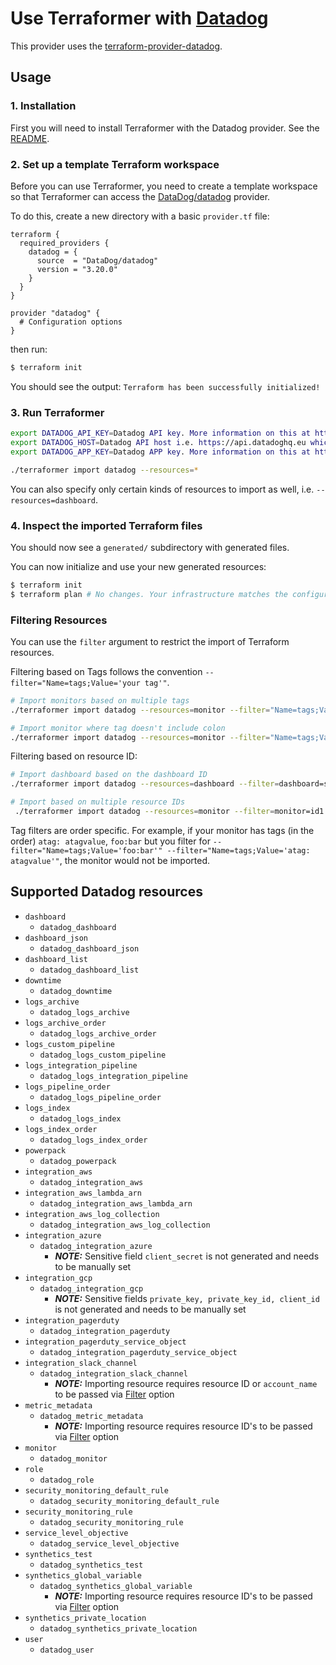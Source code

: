 # Use Terraformer with [Datadog](https://www.datadoghq.com/)

This provider uses the [terraform-provider-datadog](https://registry.terraform.io/providers/DataDog/datadog/latest).

##  Usage
### 1. Installation
First you will need to install Terraformer with the Datadog provider. See the [README](https://github.com/GoogleCloudPlatform/terraformer#installation).

### 2. Set up a template Terraform workspace
Before you can use Terraformer, you need to create a template workspace so that Terraformer
can access the [DataDog/datadog](https://registry.terraform.io/providers/DataDog/datadog/latest) provider.

To do this, create a new directory with a basic `provider.tf` file:
```hcl
terraform {
  required_providers {
    datadog = {
      source  = "DataDog/datadog"
      version = "3.20.0"
    }
  }
}

provider "datadog" {
  # Configuration options
}
```

then run:
```bash
$ terraform init
````

You should see the output: `Terraform has been successfully initialized!`

### 3. Run Terraformer

```bash
export DATADOG_API_KEY=Datadog API key. More information on this at https://docs.datadoghq.com/account_management/api-app-keys/ 
export DATADOG_HOST=Datadog API host i.e. https://api.datadoghq.eu which can be found at https://docs.datadoghq.com/getting_started/site/#access-the-datadog-site
export DATADOG_APP_KEY=Datadog APP key. More information on this at https://docs.datadoghq.com/account_management/api-app-keys/ 

./terraformer import datadog --resources=* 
```

You can also specify only certain kinds of resources to import as well, i.e. `--resources=dashboard`.

### 4. Inspect the imported Terraform files

You should now see a `generated/` subdirectory with generated files.

You can now initialize and use your new generated resources:
```bash
$ terraform init
$ terraform plan # No changes. Your infrastructure matches the configuration.
```

### Filtering Resources

You can use the `filter` argument to restrict the import of Terraform resources.

Filtering based on Tags follows the convention `--filter="Name=tags;Value='your tag'"`.

```bash
# Import monitors based on multiple tags
./terraformer import datadog --resources=monitor --filter="Name=tags;Value='foo:bar'" --filter="Name=tags;Value='env:production'"

# Import monitor where tag doesn't include colon
./terraformer import datadog --resources=monitor --filter="Name=tags;Value=anExampleTag"
```

Filtering based on resource ID:

```bash
# Import dashboard based on the dashboard ID
./terraformer import datadog --resources=dashboard --filter=dashboard=some-id

# Import based on multiple resource IDs
 ./terraformer import datadog --resources=monitor --filter=monitor=id1:id2:id4
```

Tag filters are order specific. For example, if your monitor has tags (in the order) `atag: atagvalue`, `foo:bar` but you filter for `--filter="Name=tags;Value='foo:bar'" --filter="Name=tags;Value='atag: atagvalue'"`, the monitor would not be imported.

## Supported Datadog resources

*   `dashboard`
    * `datadog_dashboard`
*   `dashboard_json`
    * `datadog_dashboard_json`
*   `dashboard_list`
    * `datadog_dashboard_list`
*   `downtime`
    * `datadog_downtime`
*   `logs_archive`
    * `datadog_logs_archive`
*   `logs_archive_order`
    * `datadog_logs_archive_order`
*   `logs_custom_pipeline`
    * `datadog_logs_custom_pipeline`
*   `logs_integration_pipeline`
    * `datadog_logs_integration_pipeline`
*   `logs_pipeline_order`
    * `datadog_logs_pipeline_order`
*   `logs_index`
    * `datadog_logs_index`
*   `logs_index_order`
    * `datadog_logs_index_order`
*   `powerpack`
    * `datadog_powerpack`
*   `integration_aws`
    * `datadog_integration_aws`
*   `integration_aws_lambda_arn`
    * `datadog_integration_aws_lambda_arn`
*   `integration_aws_log_collection`
    * `datadog_integration_aws_log_collection`
*   `integration_azure`
    * `datadog_integration_azure`
        * **_NOTE:_** Sensitive field `client_secret` is not generated and needs to be manually set
*   `integration_gcp`
    * `datadog_integration_gcp`
        * **_NOTE:_** Sensitive fields `private_key, private_key_id, client_id` is not generated and needs to be manually set
*   `integration_pagerduty`
    * `datadog_integration_pagerduty`
*   `integration_pagerduty_service_object`
    * `datadog_integration_pagerduty_service_object`
*   `integration_slack_channel`
    * `datadog_integration_slack_channel`
        * **_NOTE:_** Importing resource requires resource ID or `account_name` to be passed via [Filter][1] option
*   `metric_metadata`
    * `datadog_metric_metadata`
        * **_NOTE:_** Importing resource requires resource ID's to be passed via [Filter][1] option
*   `monitor`
    * `datadog_monitor`
*   `role`
    * `datadog_role`
*   `security_monitoring_default_rule`
    * `datadog_security_monitoring_default_rule`
*   `security_monitoring_rule`
    * `datadog_security_monitoring_rule`
*   `service_level_objective`
    * `datadog_service_level_objective`
*   `synthetics_test`
    * `datadog_synthetics_test`
*   `synthetics_global_variable`
    * `datadog_synthetics_global_variable`
        * **_NOTE:_** Importing resource requires resource ID's to be passed via [Filter][1] option
*   `synthetics_private_location`
    * `datadog_synthetics_private_location`
*   `user`
    * `datadog_user`

[1]: https://github.com/GoogleCloudPlatform/terraformer/blob/master/README.md#filtering
